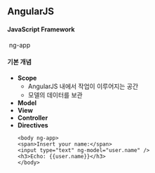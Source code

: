 ## AngularJS

#### JavaScript Framework 

​	ng-app 

#### 기본 개념

- __Scope__
  - AngularJS 내에서 작업이 이루어지는 공간
  - 모델의 데이터를 보관  
- __Model__
- __View__
- __Controller__
- __Directives__
  ~~~
  <body ng-app>
  <span>Insert your name:</span>
  <input type="text" ng-model="user.name" />
  <h3>Echo: {{user.name}}</h3>
  </body>
  ~~~













